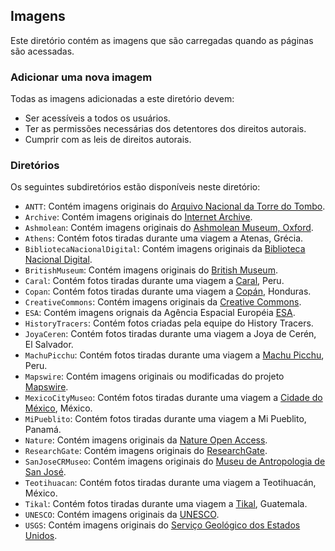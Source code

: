 ## Imagens

Este diretório contém as imagens que são carregadas quando as páginas são acessadas.

### Adicionar uma nova imagem

Todas as imagens adicionadas a este diretório devem:

- Ser acessíveis a todos os usuários.
- Ter as permissões necessárias dos detentores dos direitos autorais.
- Cumprir com as leis de direitos autorais.

### Diretórios

Os seguintes subdiretórios estão disponíveis neste diretório:

- `ANTT`: Contém imagens originais do [Arquivo Nacional da Torre do Tombo](https://digitarq.arquivos.pt/).
- `Archive`: Contém imagens originais do [Internet Archive](https://archive.org/).
- `Ashmolean`: Contém imagens originais do [Ashmolean Museum, Oxford](https://www.ashmolean.org/).
- `Athens`: Contém fotos tiradas durante uma viagem a Atenas, Grécia.
- `BibliotecaNacionalDigital`: Contém imagens originais da [Biblioteca Nacional Digital](https://bndigital.bnportugal.gov.pt/).
- `BritishMuseum`: Contém imagens originais do [British Museum](https://www.britishmuseum.org/collection/).
- `Caral`: Contém fotos tiradas durante uma viagem a [Caral](https://www.zonacaral.gob.pe), Peru.
- `Copan`: Contém fotos tiradas durante uma viagem a [Copán](https://ihah.hn/parque-arqueologico-copan/), Honduras.
- `CreativeCommons`: Contém imagens originais da [Creative Commons](https://creativecommons.org/).
- `ESA`: Contém imagens orignais da Agência Espacial Européia [ESA](https://www.esa.int/).
- `HistoryTracers`: Contém fotos criadas pela equipe do History Tracers.
- `JoyaCeren`: Contém fotos tiradas durante uma viagem a Joya de Cerén, El Salvador.
- `MachuPicchu`: Contém fotos tiradas durante uma viagem a [Machu Picchu](https://www.machupicchu.gob.pe/), Peru.
- `Mapswire`: Contém imagens originais ou modificadas do projeto [Mapswire](http://mapswire.com/).
- `MexicoCityMuseo`: Contém fotos tiradas durante uma viagem a [Cidade do México](https://www.inah.gob.mx), México.
- `MiPueblito`: Contém fotos tiradas durante uma viagem a Mi Pueblito, Panamá.
- `Nature`: Contém imagens originais da [Nature Open Access](https://www.nature.com/nature-portfolio/open-access).
- `ResearchGate`: Contém imagens originais do [ResearchGate](http://researchgate.net/).
- `SanJoseCRMuseo`: Contém imagens originais do [Museu de Antropologia de San José](https://www.museocostarica.go.cr/).
- `Teotihuacan`: Contém fotos tiradas durante uma viagem a Teotihuacán, México.
- `Tikal`: Contém fotos tiradas durante uma viagem a [Tikal](https://tikalnationalpark.org/), Guatemala.
- `UNESCO`: Contém imagens originais da [UNESCO](https://whc.unesco.org/).
- `USGS`: Contém imagens originais do [Serviço Geológico dos Estados Unidos](https://www.usgs.gov/media/images/water-cycle-png).
